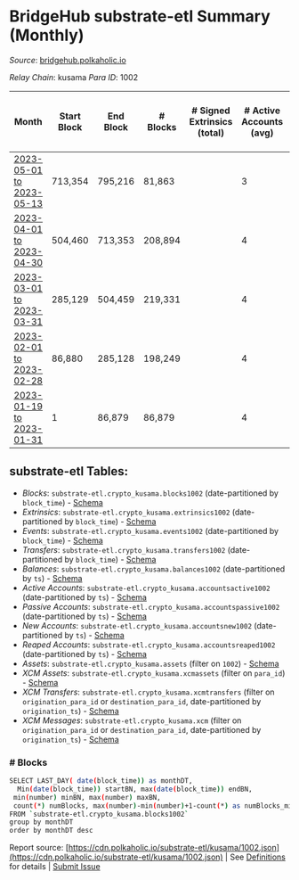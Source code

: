 # BridgeHub substrate-etl Summary (Monthly)

_Source_: [bridgehub.polkaholic.io](https://bridgehub.polkaholic.io)

*Relay Chain*: kusama
*Para ID*: 1002



| Month | Start Block | End Block | # Blocks | # Signed Extrinsics (total) | # Active Accounts (avg) | # Addresses with Balances (max) | Issues |
| ----- | ----------- | --------- | -------- | --------------------------- | ----------------------- | ------------------------------- | ------ |
| [2023-05-01 to 2023-05-13](/kusama/1002-bridgehub/2023-05-31.md) | 713,354 | 795,216 | 81,863 |  | 3 |  | -   |   
| [2023-04-01 to 2023-04-30](/kusama/1002-bridgehub/2023-04-30.md) | 504,460 | 713,353 | 208,894 |  | 4 |  | -   |   
| [2023-03-01 to 2023-03-31](/kusama/1002-bridgehub/2023-03-31.md) | 285,129 | 504,459 | 219,331 |  | 4 |  | -   |   
| [2023-02-01 to 2023-02-28](/kusama/1002-bridgehub/2023-02-28.md) | 86,880 | 285,128 | 198,249 |  | 4 |  | -   |   
| [2023-01-19 to 2023-01-31](/kusama/1002-bridgehub/2023-01-31.md) | 1 | 86,879 | 86,879 |  | 4 |  | -   |   

## substrate-etl Tables:

* _Blocks_: `substrate-etl.crypto_kusama.blocks1002` (date-partitioned by `block_time`) - [Schema](/schema/balances.json)
* _Extrinsics_: `substrate-etl.crypto_kusama.extrinsics1002` (date-partitioned by `block_time`) - [Schema](/schema/extrinsics.json)
* _Events_: `substrate-etl.crypto_kusama.events1002` (date-partitioned by `block_time`) - [Schema](/schema/events.json)
* _Transfers_: `substrate-etl.crypto_kusama.transfers1002` (date-partitioned by `block_time`) - [Schema](/schema/transfers.json)
* _Balances_: `substrate-etl.crypto_kusama.balances1002` (date-partitioned by `ts`) - [Schema](/schema/balances.json)
* _Active Accounts_: `substrate-etl.crypto_kusama.accountsactive1002` (date-partitioned by `ts`) - [Schema](/schema/accountsactive.json)
* _Passive Accounts_: `substrate-etl.crypto_kusama.accountspassive1002` (date-partitioned by `ts`) - [Schema](/schema/accountspassive.json)
* _New Accounts_: `substrate-etl.crypto_kusama.accountsnew1002` (date-partitioned by `ts`) - [Schema](/schema/accountsnew.json)
* _Reaped Accounts_: `substrate-etl.crypto_kusama.accountsreaped1002` (date-partitioned by `ts`) - [Schema](/schema/accountsreaped.json)
* _Assets_: `substrate-etl.crypto_kusama.assets` (filter on `1002`) - [Schema](/schema/assets.json)
* _XCM Assets_: `substrate-etl.crypto_kusama.xcmassets` (filter on `para_id`) - [Schema](/schema/xcmassets.json)
* _XCM Transfers_: `substrate-etl.crypto_kusama.xcmtransfers` (filter on `origination_para_id` or `destination_para_id`, date-partitioned by `origination_ts`) - [Schema](/schema/xcmtransfers.json)
* _XCM Messages_: `substrate-etl.crypto_kusama.xcm` (filter on `origination_para_id` or `destination_para_id`, date-partitioned by `origination_ts`) - [Schema](/schema/xcm.json)

### # Blocks
```bash
SELECT LAST_DAY( date(block_time)) as monthDT,
  Min(date(block_time)) startBN, max(date(block_time)) endBN, 
 min(number) minBN, max(number) maxBN, 
 count(*) numBlocks, max(number)-min(number)+1-count(*) as numBlocks_missing 
FROM `substrate-etl.crypto_kusama.blocks1002` 
group by monthDT 
order by monthDT desc
```


Report source: [https://cdn.polkaholic.io/substrate-etl/kusama/1002.json](https://cdn.polkaholic.io/substrate-etl/kusama/1002.json) | See [Definitions](/DEFINITIONS.md) for details | [Submit Issue](https://github.com/colorfulnotion/substrate-etl/issues)
